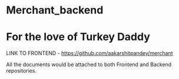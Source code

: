 # Merchant_backend
# For the love of Turkey Daddy

LINK TO FRONTEND - https://github.com/aakarshitpandey/merchant


All the documents would be attached to both Frontend and Backend repositories. 
